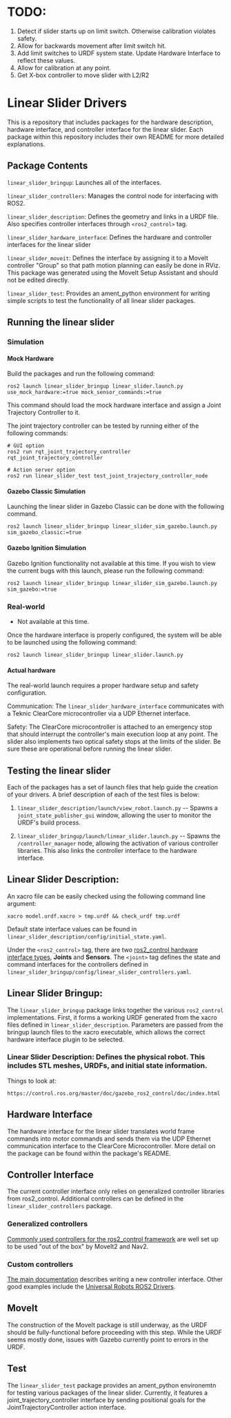 # TODO:

1. Detect if slider starts up on limit switch. Otherwise calibration violates safety.
2. Allow for backwards movement after limit switch hit.
3. Add limit switches to URDF system state. Update Hardware Interface to reflect these values.
4. Allow for calibration at any point.
5. Get X-box controller to move slider with L2/R2

# Linear Slider Drivers

This is a repository that includes packages for the hardware description, hardware interface, and controller interface for the linear slider. Each package within this repository includes their own README for more detailed explanations.

## Package Contents

`linear_slider_bringup`: Launches all of the interfaces.

`linear_slider_controllers`: Manages the control node for interfacing with ROS2.

`linear_slider_description`: Defines the geometry and links in a URDF file. Also specifies controller interfaces through `<ros2_control>` tag.

`linear_slider_hardware_interface`: Defines the hardware and controller interfaces for the linear slider

`linear_slider_moveit`: Defines the interface by assigning it to a MoveIt controller "Group" so that path motion planning can easily be done in RViz. This package was generated using the MoveIt Setup Assistant and should not be edited directly.

`linear_slider_test`: Provides an ament_python environment for writing simple scripts to test the functionality of all linear slider packages.

## Running the linear slider

### Simulation

#### Mock Hardware
Build the packages and run the following command:
```
ros2 launch linear_slider_bringup linear_slider.launch.py use_mock_hardware:=true mock_sensor_commands:=true
```

This command should load the mock hardware interface and assign a Joint Trajectory Controller to it.

The joint trajectory controller can be tested by running either of the following commands:
```
# GUI option
ros2 run rqt_joint_trajectory_controller rqt_joint_trajectory_controller

# Action server option
ros2 run linear_slider_test test_joint_trajectory_controller_node
```

#### Gazebo Classic Simulation
Launching the linear slider in Gazebo Classic can be done with the following command.  
```
ros2 launch linear_slider_bringup linear_slider_sim_gazebo.launch.py sim_gazebo_classic:=true
```

#### Gazebo Ignition Simulation
Gazebo Ignition functionality not available at this time. If you wish to view the current bugs with this launch, please run the following command:
```
ros2 launch linear_slider_bringup linear_slider_sim_gazebo.launch.py sim_gazebo:=true
```

### Real-world
 - Not available at this time.

Once the hardware interface is properly configured, the system will be able to be launched using the following command:
```
ros2 launch linear_slider_bringup linear_slider.launch.py
```

#### Actual hardware
The real-world launch requires a proper hardware setup and safety configuration. 

Communication: The `linear_slider_hardware_interface` communicates with a Teknic ClearCore microcontroller via a UDP Ethernet interface.

Safety: The ClearCore microcontroller is attached to an emergency stop that should interrupt the controller's main execution loop at any point. The slider also implements two optical safety stops at the limits of the slider. Be sure these are operational before running the linear slider.

## Testing the linear slider

Each of the packages has a set of launch files that help guide the creation of your drivers. A brief description of each of the test files is below:

1. `linear_slider_description/launch/view_robot.launch.py` -- Spawns a `joint_state_publisher_gui` window, allowing the user to monitor the URDF's build process.

2. `linear_slider_bringup/launch/linear_slider.launch.py` -- Spawns the `/controller_manager` node, allowing the activation of various controller libraries. This also links the controller interface to the hardware interface.

## Linear Slider Description:

An xacro file can be easily checked using the following command line argument:
```
xacro model.urdf.xacro > tmp.urdf && check_urdf tmp.urdf
```

Default state interface values can be found in `linear_slider_description/config/initial_state.yaml`.

Under the `<ros2_control>` tag, there are two [ros2_control hardware interface types](https://control.ros.org/humble/doc/ros2_control/hardware_interface/doc/hardware_interface_types_userdoc.html), **Joints** and **Sensors**. The `<joint>` tag defines the state and command interfaces for the controllers defined in `linear_slider_bringup/config/linear_slider_controllers.yaml`.

## Linear Slider Bringup:

The `linear_slider_bringup` package links together the various `ros2_control` implementations. First, it forms a working URDF generated from the xacro files defined in `linear_slider_description`. Parameters are passed from the bringup launch files to the xacro executable, which allows the correct hardware interface plugin to be selected. 

### Linear Slider Description: Defines the physical robot. This includes STL meshes, URDFs, and initial state information.

Things to look at:

```
https://control.ros.org/master/doc/gazebo_ros2_control/doc/index.html
```

## Hardware Interface

The hardware interface for the linear slider translates world frame commands into motor commands and sends them via the UDP Ethernet communication interface to the ClearCore Microcontroller. More detail on the package can be found within the package's README. 

## Controller Interface

The current controller interface only relies on generalized controller libraries from ros2_control. Additional controllers can be defined in the `linear_slider_controllers` package.

### Generalized controllers

[Commonly used controllers for the ros2_control framework](https://control.ros.org/master/doc/ros2_controllers/doc/controllers_index.html) are well set up to be used "out of the box" by MoveIt2 and Nav2.

### Custom controllers

[The main documentation](https://control.ros.org/humble/doc/ros2_controllers/doc/writing_new_controller.html) describes writing a new controller interface. Other good examples include the [Universal Robots ROS2 Drivers](https://github.com/UniversalRobots/Universal_Robots_ROS2_Driver).

## MoveIt

The construction of the MoveIt package is still underway, as the URDF should be fully-functional before proceeding with this step. While the URDF seems mostly done, issues with Gazebo currently point to errors in the URDF.

## Test

The `linear_slider_test` package provides an ament_python environemtn for testing various packages of the linear slider. Currently, it features a joint_trajectory_controller interface by sending positional goals for the JointTrajectoryController action interface.